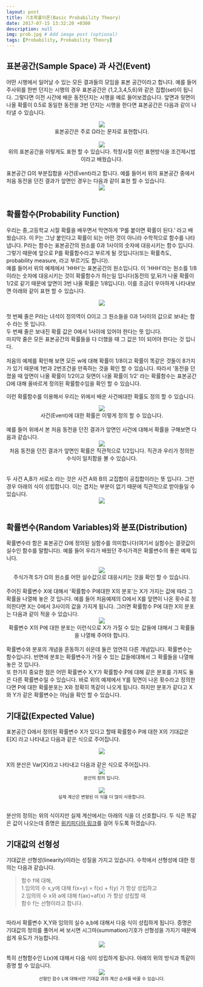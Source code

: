 ```yaml
---
layout: post
title: 기초확률이론(Basic Probability Theory)
date: 2017-07-15 13:32:20 +0300
description: null
img: prob.jpg # Add image post (optional)
tags: [Probability, Probability Theory]
---
```


## **표본공간(Sample Space) 과 사건(Event)**

어떤 시행에서 일어날 수 있는 모든 결과들의 모임을 표본 공간이라고 합니다. 예를 들어 주사위를 한번 던지는 시행의 경우 표본공간은 {1,2,3,4,5,6}와 같은 집합(set)이 됩니다. 그렇다면 이전 시간에 배운 동전던지는 시행을 예로 들어보겠습니다. 앞면과 뒷면이 나올 확률이 0.5로 동일한 동전을 3번 던지는 시행을 한다면 표본공간은 다음과 같이 나타낼 수 있습니다. <br>
<center><img src="https://latex.codecogs.com/gif.latex?%5CLARGE%20%5COmega%20%3D%20%5Cbegin%7BBmatrix%7D%20HHH%2C%20HHT%2CHTH%2CHTT%2CTHH%2CTHT%2CTTH%2CTTT%20%5Cend%7BBmatrix%7D"></center>
<center>표본공간은 주로 Ω라는 문자로 표현합니다.</center> <br>
<center><img src="https://latex.codecogs.com/gif.latex?%5CLARGE%20%5COmega%20%3D%20%5Cbegin%7BBmatrix%7D%20w_1w_2w_3%20%3A%20w_i%5Cin%20%5Cbegin%7BBmatrix%7D%20H%2CT%20%5Cend%7BBmatrix%7D%20for%20%5C%2C%5C%2C1%20%5Cleq%20i%5Cleq%203%20%5Cend%7BBmatrix%7D"></center>
<center>위의 표본공간을 이렇게도 표현 할 수 있습니다. 학창시절 이런 표현방식을 조건제시법이라고 배웠습니다.</center>
<br>
표본공간 Ω의 부분집합을 사건(Event)라고 합니다. 예를 들어서 위의 표본공간 중에서 처음 동전을 던진 결과가 앞면인 경우는 다음과 같이 표현 할 수 있습니다.
<br>
<center><img src="https://latex.codecogs.com/gif.latex?%5CLARGE%20%5Cbegin%7BBmatrix%7D%20w%20%5Cin%20%5COmega%20%3A%20w_1%3DH%20%5Cend%7BBmatrix%7D%20%3D%20%5Cbegin%7BBmatrix%7D%20HHH%2CHHT%2CHTH%2CHTT%20%5Cend%7BBmatrix%7D"></center>
<br>

## **확률함수(Probability Function)**

우리는 중,고등학교 시절 확률을 배우면서 막연하게 'P를 붙이면 확률이 된다.' 라고 배웠습니다. 이 P는 그냥 붙인다고 확률이 되는 어떤 것이 아니라 수학적으로 함수를 나타냅니다. P라는 함수는 표본공간의 원소를 0과 1사이의 숫자에 대응시키는 함수 입니다. 그렇기 때문에 앞으로 P를 확률함수라고 부르게 될 것입니다(또는 확률측도, probability measure, 라고 부르기도 합니다).
<br>
예를 들어서 위의 예제에서 'HHH'는 표본공간의 원소입니다. 이 'HHH'라는 원소를 1/8이라는 숫자에 대응시키는 것이 확률함수가 하는일 입니다(동전의 앞,뒤가 나올 확률이 1/2로 같기 때문에 앞면이 3번 나올 확률은 1/8입니다). 이를 조금더 우아하게 나타내보면 아래와 같이 표현 할 수 있습니다.
<br>
<center><img src="http://postfiles8.naver.net/MjAxNzA3MTRfMjM4/MDAxNTAwMDM5NjA1ODUz.jHfSd4ubGdUncG5ARVF37pnwDyvHSdMBhR9W4C71Bj0g.SKGY85muHLe3mz2Ais2e6OXQTxch2En1GnoqLhlm1TQg.PNG.anthouse28/image.png?type=w966"></center>
<br>
첫 번째 줄은 P라는 녀석이 정의역이 Ω이고 그 원소들을 0과 1사이의 값으로 보내는 함수 라는 뜻 입니다. <br>
두 번째 줄은 보내진 확률 값은 0에서 1사이에 있어야 한다는 뜻 입니다. <br>
마지막 줄은 모든 표본공간의 확률들을 다 더했을 때 그 값은 1이 되어야 한다는 것 입니다. <br>
<br>
처음의 예제를 확인해 보면 모든 w에 대해 확률이 1/8이고 확률이 똑같은 것들이 8가지가 있기 때문에 1번과 2번조건을 만족하는 것을 확인 할 수 있습니다. 따라서 '동전을 던졌을 때 앞면이 나올 확률이 1/2이고 뒷면이 나올 확률이 1/2' 라는 확률함수는 표본공간 Ω에 대해 올바르게 정의된 확률함수임을 확인 할 수 있습니다. <br>

이런 확률함수를 이용해서 우리는 위에서 배운 사건에대한 확률도 정의 할 수 있습니다. 
<br>
<center><img src="https://latex.codecogs.com/gif.latex?%5CLARGE%20For%20%5C%3A%20%5C%2C%20A%20%5Csubseteq%20%5COmega%20%2C%20%5C%3A%5C%3A%20%5Cmathbb%7BP%7D%28A%29%20%3D%20%5Csum_%7Bw%20%5Cin%20A%7D%5Cmathbb%7BP%7D%28w%29"></center>
<center>사건(Event)에 대한 확률은 이렇게 정의 할 수 있습니다.</center>
<br>
예를 들어 위에서 본 처음 동전을 던진 결과가 앞면인 사건에 대해서 확률을 구해보면 다음과 같습니다.
<br>
<center><img src="http://postfiles16.naver.net/MjAxNzA3MTRfNzMg/MDAxNTAwMDQxNzY2NjU1.oy_fI0q82JSk8tDrd0nNKAOh8-qa4M3Hbpp-vOKF-oYg.GsO89wRSZb3fHSj_OithAvzPCOsLBeAWI01q25GgdzIg.PNG.anthouse28/image.png?type=w966"></center>
<center>처음 동전을 던진 결과가 앞면인 확률은 직관적으로 1/2입니다. 직관과 우리가 정의한 수식이 일치함을 볼 수 있습니다.</center> <br>
<br>
두 사건 A,B가 서로소 라는 것은 사건 A와 B의 교집합이 공집합이라는 뜻 입니다. 그런 경우 아래의 식이 성립합니다. 이는 겹치는 부분이 없기 때문에 직관적으로 받아들일 수 있습니다. <br>
<center><img src="https://latex.codecogs.com/gif.latex?%5CLARGE%20%5Cmathbb%7BP%7D%28A%20%5Ccup%20B%29%20%3D%20%5Cmathbb%7BP%7D%28A%29%20+%20%5Cmathbb%7BP%7D%28B%29%20%5C%3A%5C%3A%20when%20%5C%3A%5C%3A%20A%20%5Ccap%20B%20%3D%20%5Cvarnothing"></center>
<br>

## **확률변수(Random Variables)와 분포(Distribution)**
확률변수라 함은 표본공간 Ω에 정의된 실함수를 의미합니다(여기서 실함수는 결괏값이 실수인 함수를 말합니다). 예를 들어 우리가 배웠던 주식가격은 확률변수의 좋은 예제 입니다.
<br>
<center><img src="https://latex.codecogs.com/gif.latex?%5CLARGE%20S_3%28HHT%29%20%3D%20u%5E2dS_0%2C%20%5C%3A%20S_3%28TTT%29%3Dd%5E3S_0%20%5C%2C%20..."></center>
<center>주식가격 S가 Ω의 원소를 어떤 실수값으로 대응시키는 것을 확인 할 수 있습니다.</center>
<br>
주어진 확률변수 X에 대해서 '확률함수 P에대한 X의 분포'는 X가 가지는 값에 따라 그 확률을 나열해 놓은 것 입니다. 예를 들어 처음예제의 Ω에서 X를 앞면이 나온 횟수로 정의한다면 X는 0에서 3사이의 값을 가지게 됩니다. 그러면 확률함수 P에 대한 X의 분포는 다음과 같이 적을 수 있습니다.
<br>
<center><img src="http://postfiles8.naver.net/MjAxNzA3MTVfMjI3/MDAxNTAwMDQ2NDU0NDcy.dTyKHjDfTD3Xnyk9X3vOyBGhKqP42BxIctQMqkiKG74g.b_D6p9ehbLJi41ofKQ8VX9SxLZttpmL_oOjla-vEQt4g.PNG.anthouse28/image.png?type=w966"></center>
<center>확률변수 X의 P에 대한 분포는 이런식으로 X가 가질 수 있는 값들에 대해서 그 확률들을 나열해 주어야 합니다.</center>
<br>
확률변수와 분포의 개념을 혼동하기 쉬운데 둘은 엄연히 다른 개념입니다. 확률변수는 함수입니다. 반면에 분포는 확률변수가 가질 수 있는 값들에대해서 그 확률들을 나열해 놓은 것 입니다. 
<br>
또 한가지 중요한 점은 어떤 확률변수 X,Y가 확률함수 P에 대해 같은 분포를 가져도 둘은 다른 확률변수일 수 있습니다. 바로 위의 예제에서 Y를 뒷면이 나온 횟수라고 정의한다면 P에 대한 확률분포는 X와 정확히 똑같이 나오게 됩니다. 하지만 분포가 같다고 X와 Y가 같은 확률변수는 아님을 확인 할 수 있습니다.
<br>

## **기대값(Expected Value)**
표본공간 Ω에서 정의된 확률변수 X가 있다고 할때 확률함수 P에 대한 X의 기대값은 E\[X\] 라고 나타내고 다음과 같은 식으로 주어집니다.
<br>
<center><img src="https://latex.codecogs.com/gif.latex?%5CLARGE%20%5Cmathbb%7BE%7D%5BX%5D%20%3D%20%5Csum_%7Bw%20%5Cin%20%5COmega%7DX%28w%29%5Cmathbb%7BP%7D%28w%29"></center>
<br>
X의 분산은 Var[X]라고 나타내고 다음과 같은 식으로 주어집니다.
<br>
<center><img src="https://latex.codecogs.com/gif.latex?%5CLARGE%20Var%5BX%5D%20%3D%20%5Cmathbb%7BE%7D%5B%28X-%5Cmathbb%7BE%7D%28X%29%29%5E2%5D"></center>
<center><sup>분산의 정의 입니다.</sup></center>
<br>
<center><img src="https://latex.codecogs.com/gif.latex?%5CLARGE%20Var%5BX%5D%20%3D%20%5Cmathbb%7BE%7D%5BX%5E2%5D-%28%5Cmathbb%7BE%7D%5BX%5D%29%5E2"></center>
<center><sup>실제 계산은 변형된 이 식을 더 많이 사용합니다.</sup></center>
<br>

분산의 정의는 위의 식이지만 실제 계산에서는 아래의 식을 더 선호합니다. 두 식은 똑같은 값이 나오는데 증명은 [위키피디아 링크][wiki]를 걸어 두도록 하겠습니다.

[wiki]: https://ko.wikipedia.org/wiki/분산

## **기대값의 선형성**

기대값은 선형성(linearity)이라는 성질을 가지고 있습니다. 수학에서 선형성에 대한 정의는 다음과 같습니다.
<br>

>함수 f에 대해, <br>
>1.임의의 수 x,y에 대해 f(x+y) = f(x) + f(y) 가 항상 성립하고<br>
>2.임의의 수 x와 a에 대해 f(ax)=af(x) 가 항상 성립할 때<br>
>함수 f는 선형이라고 합니다.

<br>
따라서 확률변수 X,Y와 임의의 실수 a,b에 대해서 다음 식이 성립하게 됩니다. 증명은 기대값의 정의를 풀어서 써 보시면 시그마(summation)기호가 선형성을 가지기 때문에 쉽게 유도가 가능합니다.
<br>
<center><img src="https://latex.codecogs.com/gif.latex?%5CLARGE%20%5Cmathbb%7BE%7D%5BaX+bY%5D%20%3D%20a%5Cmathbb%7BE%7D%5BX%5D%20+%20b%5Cmathbb%7BE%7D%5BY%5D"></center>
<br>
특히 선형함수인 L(x)에 대해서 다음 식이 성립하게 됩니다. 아래의 위의 방식과 똑같이 증명 할 수 있습니다.
<br>
<center><img src="https://latex.codecogs.com/gif.latex?%5CLARGE%20%5Cmathbb%7BE%7D%5BL%28X%29%5D%20%3D%20L%28%5Cmathbb%7BE%7D%5BX%5D%29"></center>
<center><sup>선형인 함수 L에 대해서만 기대값 과의 계산 순서를 바꿀 수 있습니다.</sup></center>



 
 
